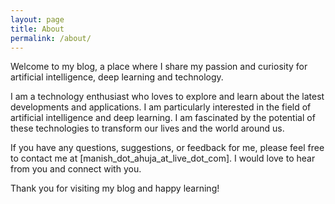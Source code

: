 ```yaml
---
layout: page
title: About
permalink: /about/
---
```


Welcome to my blog, a place where I share my passion and curiosity for artificial intelligence, deep learning and technology.

I am a technology enthusiast who loves to explore and learn about the latest developments and applications. I am particularly interested in the field of artificial intelligence and deep learning. I am fascinated by the potential of these technologies to transform our lives and the world around us. 

If you have any questions, suggestions, or feedback for me, please feel free to contact me at [manish_dot_ahuja_at_live_dot_com]. I would love to hear from you and connect with you.

Thank you for visiting my blog and happy learning!